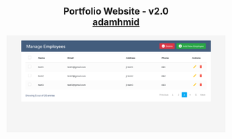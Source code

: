 <h2 align="center">
  Portfolio Website - v2.0<br/>
  <a href="https://github.com/adamhmid" target="_blank">adamhmid</a>
</h2>
<div align="center">
  <img alt="Demo" src="Demo.png" />
</div>
